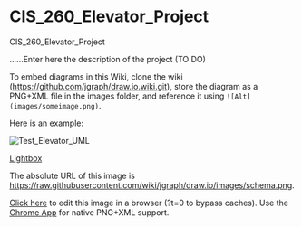 # CIS_260_Elevator_Project
CIS_260_Elevator_Project

......Enter here the description of the project
 (TO DO)
 
 
 
To embed diagrams in this Wiki, clone the wiki (https://github.com/jgraph/draw.io.wiki.git), store the diagram as a PNG+XML file in the images folder, and reference it using `![Alt](images/someimage.png)`.

Here is an example:

![Test_Elevator_UML](images/Test_Elevator_UML_Diagram.png)

[Lightbox](https://www.draw.io/?chrome=0&lightbox=1&url=https%3A%2F%2Fraw.githubusercontent.com%2Fwiki%2Fjgraph%2Fdraw.io%2Fimages%2Fschema.png%3Ft%3D0)

The absolute URL of this image is https://raw.githubusercontent.com/wiki/jgraph/draw.io/images/schema.png.

[Click here](https://www.draw.io/?title=schema.png&url=https%3A%2F%2Fraw.githubusercontent.com%2Fwiki%2Fjgraph%2Fdraw.io%2Fimages%2Fschema.png%3Ft%3D0) to edit this image in a browser (?t=0 to bypass caches). Use the [Chrome App](https://chrome.google.com/webstore/detail/drawio-desktop/pebppomjfocnoigkeepgbmcifnnlndla) for native PNG+XML support.
